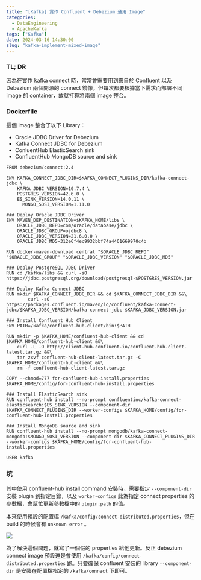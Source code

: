 ```yaml
---
title: "[Kafka] 實作 Confluent + Debezium 通用 Image"
categories:
  - DataEngineering
  - ApacheKafka
tags: ["Kafka"]
date: 2024-03-16 14:30:00
slug: "kafka-implement-mixed-image"
---
```


### TL; DR

因為在實作 kafka connect 時，常常會需要用到來自於 Confluent 以及 Debezium 兩個開源的 connect 鏡像，但每次都要根據當下需求而部署不同 image 的 container，故就打算將兩個 image 整合。

<!--more-->

### Dockerfile

這個 image 整合了以下 Library：

- Oracle JDBC Driver for Debezium
- Kafka Connect JDBC for Debezium
- ConluentHub ElasticSearch sink
- ConfluentHub MongoDB source and sink

```docker
FROM debezium/connect:2.4

ENV KAFKA_CONNECT_JDBC_DIR=$KAFKA_CONNECT_PLUGINS_DIR/kafka-connect-jdbc \
    KAFKA_JDBC_VERSION=10.7.4 \
    POSTGRES_VERSION=42.6.0 \
  	ES_SINK_VERSION=14.0.11 \
	  MONGO_SOSI_VERSION=1.11.0

### Deploy Oracle JDBC Driver
ENV MAVEN_DEP_DESTINATION=$KAFKA_HOME/libs \
    ORACLE_JDBC_REPO=com/oracle/database/jdbc \
    ORACLE_JDBC_GROUP=ojdbc8 \
    ORACLE_JDBC_VERSION=21.6.0.0 \
    ORACLE_JDBC_MD5=312e6f4ec9932bbf74a4461669970c4b

RUN docker-maven-download central "$ORACLE_JDBC_REPO" "$ORACLE_JDBC_GROUP" "$ORACLE_JDBC_VERSION" "$ORACLE_JDBC_MD5"

### Deploy PostgreSQL JDBC Driver
RUN cd /kafka/libs && curl -sO https://jdbc.postgresql.org/download/postgresql-$POSTGRES_VERSION.jar

### Deploy Kafka Connect JDBC
RUN mkdir $KAFKA_CONNECT_JDBC_DIR && cd $KAFKA_CONNECT_JDBC_DIR &&\
        curl -sO https://packages.confluent.io/maven/io/confluent/kafka-connect-jdbc/$KAFKA_JDBC_VERSION/kafka-connect-jdbc-$KAFKA_JDBC_VERSION.jar

### Install Confluent Hub Client
ENV PATH=/kafka/confluent-hub-client/bin:$PATH

RUN mkdir -p $KAFKA_HOME/confluent-hub-client && cd $KAFKA_HOME/confluent-hub-client &&\
    curl -L -O http://client.hub.confluent.io/confluent-hub-client-latest.tar.gz &&\
    tar zxvf confluent-hub-client-latest.tar.gz -C $KAFKA_HOME/confluent-hub-client &&\
    rm -f confluent-hub-client-latest.tar.gz

COPY --chmod=777 for-confluent-hub-install.properties $KAFKA_HOME/config/for-confluent-hub-install.properties

### Install ElasticSearch sink
RUN confluent-hub install --no-prompt confluentinc/kafka-connect-elasticsearch:$ES_SINK_VERSION --component-dir $KAFKA_CONNECT_PLUGINS_DIR --worker-configs $KAFKA_HOME/config/for-confluent-hub-install.properties

### Install MongoDB source and sink
RUN confluent-hub install --no-prompt mongodb/kafka-connect-mongodb:$MONGO_SOSI_VERSION --component-dir $KAFKA_CONNECT_PLUGINS_DIR --worker-configs $KAFKA_HOME/config/for-confluent-hub-install.properties

USER kafka
```

### 坑

其中使用 confluent-hub install command 安裝時，需要指定 `--component-dir` 安裝 plugin 到指定目錄，以及 `worker-configs` 此為指定 connect properties 的參數檔，會幫忙更新參數檔中的 `plugin.path` 的值。

本來使用預設的配置檔 `/kafka/config/connect-distributed.properties`，但在 build 的時候會有 `unknown error` 。

![](https://imgur.com/6I38i4S.png)

為了解決這個問題，就寫了一個假的 properties 給他更新。反正 debezium connect image 預設還是會使用 `/kafka/config/connect-distributed.properties` 跑。只要確保 confluent 安裝的 library `--component-dir` 是安裝在配置檔指定的 `/kafka/connect` 下即可。
